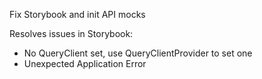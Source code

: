 Fix Storybook and init API mocks

Resolves issues in Storybook:

- No QueryClient set, use QueryClientProvider to set one
- Unexpected Application Error
